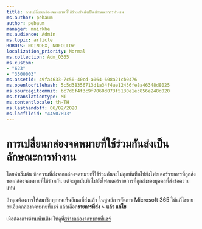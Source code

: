 ```yaml
---
title: การเปลี่ยนกล่องจดหมายที่ใช้ร่วมกันส่งเป็นลักษณะการทํางาน
ms.author: pebaum
author: pebaum
manager: mnirkhe
ms.audience: Admin
ms.topic: article
ROBOTS: NOINDEX, NOFOLLOW
localization_priority: Normal
ms.collection: Adm_O365
ms.custom:
- "623"
- "3500003"
ms.assetid: 49fa4633-7c50-40cd-a064-608a21cb0476
ms.openlocfilehash: 5c5d38356713d1a34f4ae12436fe8a46348d8025
ms.sourcegitcommit: bc7d6f4f3c9f7060d073f5130e1ec856e248d020
ms.translationtype: MT
ms.contentlocale: th-TH
ms.lasthandoff: 06/02/2020
ms.locfileid: "44507893"
---
```

# <a name="changing-shared-mailbox-send-as-behavior"></a>การเปลี่ยนกล่องจดหมายที่ใช้ร่วมกันส่งเป็นลักษณะการทํางาน

โดยค่าเริ่มต้น ข้อความที่ส่งจากกล่องจดหมายที่ใช้ร่วมกันจะไม่ถูกบันทึกไปยังโฟลเดอร์รายการที่ถูกส่งของกล่องจดหมายที่ใช้ร่วมกัน แต่จะถูกบันทึกไปยังโฟลเดอร์รายการที่ถูกส่งของบุคคลที่ส่งข้อความแทน
  
ถ้าคุณต้องการให้สมาชิกทุกคนเห็นอีเมลที่ส่งแล้ว ในศูนย์การจัดการ Microsoft 365 ให้แก้ไขรายละเอียดกล่องจดหมายที่แชร์ แล้วเลือก**รายการที่ส่ง** \> **แล้ว แก้ไข**
  
เมื่อต้องการอ่านเพิ่มเติม ให้ดูที่[สร้างกล่องจดหมายที่แชร์](https://docs.microsoft.com/microsoft-365/admin/email/create-a-shared-mailbox)
  